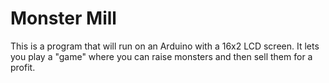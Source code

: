 # Monster Mill

This is a program that will run on an Arduino with a 16x2 LCD screen. It lets
you play a "game" where you can raise monsters and then sell them for a profit.
